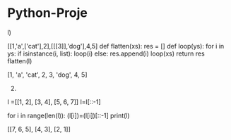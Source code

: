 # Python-Proje
l)

[[1,'a',['cat'],2],[[[3]],'dog'],4,5]
def flatten(xs):
    res = []
    def loop(ys):
        for i in ys:
            if isinstance(i, list):
                loop(i)
            else:
                res.append(i)
    loop(xs)
    return res
flatten(l)

[1, 'a', 'cat', 2, 3, 'dog', 4, 5]

2) 

l =[[1, 2], [3, 4], [5, 6, 7]]
l=l[::-1]

for i in range(len(l)):
    (l[i])=(l[i])[::-1]
print(l)

[[7, 6, 5], [4, 3], [2, 1]]
